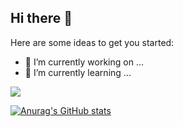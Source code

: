 ## Hi there 👋

Here are some ideas to get you started:

- 🔭 I’m currently working on ...
- 🌱 I’m currently learning ...

![](https://komarev.com/ghpvc/?username=ZihanWang0422)

[![Anurag's GitHub stats](https://github-readme-stats.vercel.app/api?username=ZihanWang0422)](https://github.com/anuraghazra/github-readme-stats)
